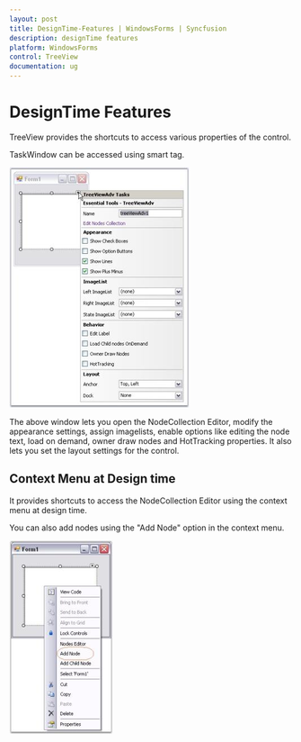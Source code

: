 ```yaml
---
layout: post
title: DesignTime-Features | WindowsForms | Syncfusion
description: designTime features
platform: WindowsForms
control: TreeView 
documentation: ug
---
```


# DesignTime Features

TreeView provides the shortcuts to access various properties of the control.

TaskWindow can be accessed using smart tag.

![](Concepts-and--Features_images/Concepts-and--Features_img31.jpeg)



The above window lets you open the NodeCollection Editor, modify the appearance settings, assign imagelists, enable options like editing the node text, load on demand, owner draw nodes and HotTracking properties. It also lets you set the layout settings for the control.

## Context Menu at Design time

It provides shortcuts to access the NodeCollection Editor using the context menu at design time.

You can also add nodes using the "Add Node" option in the context menu.

![](Concepts-and--Features_images/Concepts-and--Features_img32.jpeg)
